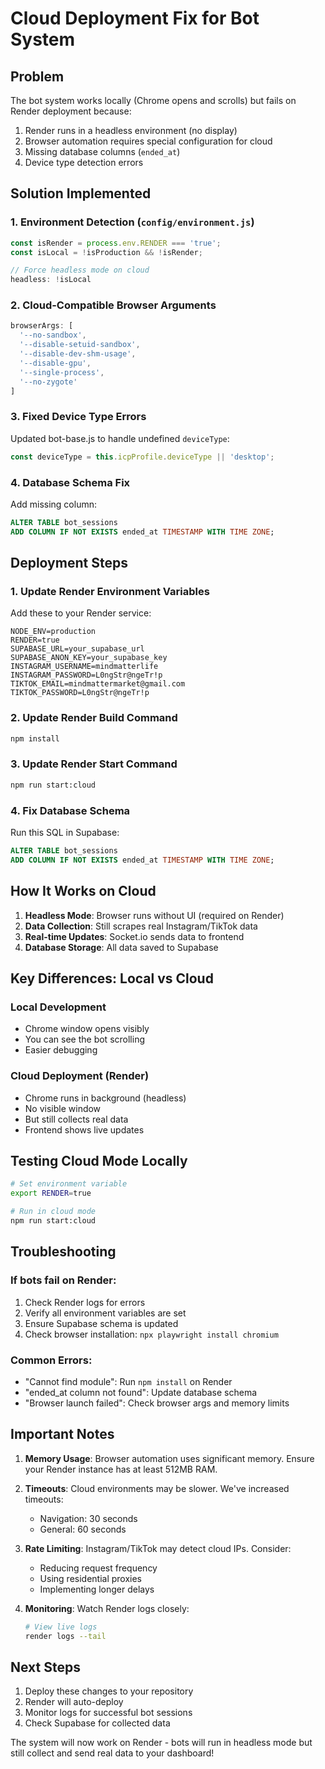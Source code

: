 # Cloud Deployment Fix for Bot System

## Problem
The bot system works locally (Chrome opens and scrolls) but fails on Render deployment because:
1. Render runs in a headless environment (no display)
2. Browser automation requires special configuration for cloud
3. Missing database columns (`ended_at`)
4. Device type detection errors

## Solution Implemented

### 1. Environment Detection (`config/environment.js`)
```javascript
const isRender = process.env.RENDER === 'true';
const isLocal = !isProduction && !isRender;

// Force headless mode on cloud
headless: !isLocal
```

### 2. Cloud-Compatible Browser Arguments
```javascript
browserArgs: [
  '--no-sandbox',
  '--disable-setuid-sandbox',
  '--disable-dev-shm-usage',
  '--disable-gpu',
  '--single-process',
  '--no-zygote'
]
```

### 3. Fixed Device Type Errors
Updated bot-base.js to handle undefined `deviceType`:
```javascript
const deviceType = this.icpProfile.deviceType || 'desktop';
```

### 4. Database Schema Fix
Add missing column:
```sql
ALTER TABLE bot_sessions 
ADD COLUMN IF NOT EXISTS ended_at TIMESTAMP WITH TIME ZONE;
```

## Deployment Steps

### 1. Update Render Environment Variables
Add these to your Render service:
```
NODE_ENV=production
RENDER=true
SUPABASE_URL=your_supabase_url
SUPABASE_ANON_KEY=your_supabase_key
INSTAGRAM_USERNAME=mindmatterlife
INSTAGRAM_PASSWORD=L0ngStr@ngeTr!p
TIKTOK_EMAIL=mindmattermarket@gmail.com
TIKTOK_PASSWORD=L0ngStr@ngeTr!p
```

### 2. Update Render Build Command
```bash
npm install
```

### 3. Update Render Start Command
```bash
npm run start:cloud
```

### 4. Fix Database Schema
Run this SQL in Supabase:
```sql
ALTER TABLE bot_sessions 
ADD COLUMN IF NOT EXISTS ended_at TIMESTAMP WITH TIME ZONE;
```

## How It Works on Cloud

1. **Headless Mode**: Browser runs without UI (required on Render)
2. **Data Collection**: Still scrapes real Instagram/TikTok data
3. **Real-time Updates**: Socket.io sends data to frontend
4. **Database Storage**: All data saved to Supabase

## Key Differences: Local vs Cloud

### Local Development
- Chrome window opens visibly
- You can see the bot scrolling
- Easier debugging

### Cloud Deployment (Render)
- Chrome runs in background (headless)
- No visible window
- But still collects real data
- Frontend shows live updates

## Testing Cloud Mode Locally

```bash
# Set environment variable
export RENDER=true

# Run in cloud mode
npm run start:cloud
```

## Troubleshooting

### If bots fail on Render:
1. Check Render logs for errors
2. Verify all environment variables are set
3. Ensure Supabase schema is updated
4. Check browser installation: `npx playwright install chromium`

### Common Errors:
- "Cannot find module": Run `npm install` on Render
- "ended_at column not found": Update database schema
- "Browser launch failed": Check browser args and memory limits

## Important Notes

1. **Memory Usage**: Browser automation uses significant memory. Ensure your Render instance has at least 512MB RAM.

2. **Timeouts**: Cloud environments may be slower. We've increased timeouts:
   - Navigation: 30 seconds
   - General: 60 seconds

3. **Rate Limiting**: Instagram/TikTok may detect cloud IPs. Consider:
   - Reducing request frequency
   - Using residential proxies
   - Implementing longer delays

4. **Monitoring**: Watch Render logs closely:
   ```bash
   # View live logs
   render logs --tail
   ```

## Next Steps

1. Deploy these changes to your repository
2. Render will auto-deploy
3. Monitor logs for successful bot sessions
4. Check Supabase for collected data

The system will now work on Render - bots will run in headless mode but still collect and send real data to your dashboard!